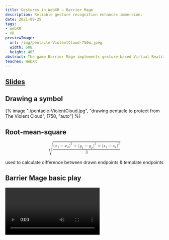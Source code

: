 ```yaml
---
title: Gestures in WebXR — Barrier Mage
description: Reliable gesture recognition enhances immersion.
date: 2021-09-25
tags:
- webXR
- VR
previewImage:
  url: /img/pentacle-ViolentCloud-750w.jpeg
  width: 608
  height: 405
abstract: The game Barrier Mage implements gesture-based Virtual Reality game play.  The user draws mystic symbols with 6-DOF VR controllers. Each symbol has a different effect. This novel game mechanic eliminates an abstraction layer usual in fantasy games, making this game more immersive.
teaches: WebXR
---
```



## [Slides](../../keynote/Gestures%20in%20WebXR/)

## Drawing a symbol

{% image "./pentacle-ViolentCloud.jpg", "drawing pentacle to protect from The Violent Cloud", [750, "auto"] %}


## Root-mean-square

<math display="block" class="tml-display" style="display:block math;">
  <msqrt>
    <mfrac>
      <mrow>
        <mo form="prefix" stretchy="false" lspace="0em" rspace="0em">(</mo>
        <msub>
          <mi>x</mi>
          <mn>1</mn>
        </msub>
        <mo>−</mo>
        <msub>
          <mi>x</mi>
          <mn>2</mn>
        </msub>
        <msup>
          <mo form="postfix" stretchy="false">)</mo>
          <mn>2</mn>
        </msup>
        <mo>+</mo>
        <mo form="prefix" stretchy="false">(</mo>
        <msub>
          <mi>y</mi>
          <mn>1</mn>
        </msub>
        <mo>−</mo>
        <msub>
          <mi>y</mi>
          <mn>2</mn>
        </msub>
        <msup>
          <mo form="postfix" stretchy="false">)</mo>
          <mn>2</mn>
        </msup>
        <mo>+</mo>
        <mo form="prefix" stretchy="false">(</mo>
        <msub>
          <mi>z</mi>
          <mn>1</mn>
        </msub>
        <mo>−</mo>
        <msub>
          <mi>z</mi>
          <mn>2</mn>
        </msub>
        <msup>
          <mo form="postfix" stretchy="false">)</mo>
          <mn>2</mn>
        </msup>
      </mrow>
      <mn>3</mn>
    </mfrac>
  </msqrt>
</math>

used to calculate difference between drawn endpoints & template endpoints


## Barrier Mage basic play

<video class="square" controls playsinline preload="metadata">
	<source src="/no-multiviews/barrier-mage-basic-play-4.mp4" type="video/mp4" />
	Download the <a href="/no-multiviews/barrier-mage-basic-play-4.mp4">MP4</a> video.
</video>

